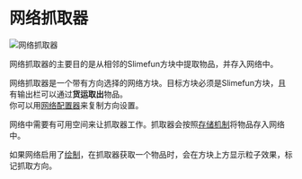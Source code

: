 # 网络抓取器

![网络抓取器](https://cdn.jsdelivr.net/gh/GuizhanCraft/Networks-Wiki/images/network-grabber.png ':size=25%')

网络抓取器的主要目的是从相邻的Slimefun方块中提取物品，并存入网络中。

网络抓取器是一个带有方向选择的网络方块。目标方块必须是Slimefun方块，且有输出栏可以通过**货运取出**物品。  
你可以用[网络配置器](/Network-Configurator)来复制方向设置。

网络中需要有可用空间来让抓取器工作。抓取器会按照[存储机制](/Network-Mechanism)将物品存入网络中。

如果网络启用了[绘制](/Network-Crayon)，在抓取器获取一个物品时，会在方块上方显示粒子效果，标记抓取方向。
